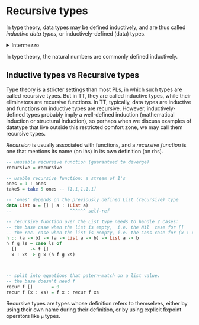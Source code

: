 # Recursive types

In type theory, data types may be defined inductively, and are thus called *inductive data types*, or inductively-defined (data) types.

<!-- #region intermezzo in bash -->

<details><summary>Intermezzo</summary>

Define a bash expansion that prints these 4 variants.

```bash
# layout: squeezed naivetè
echo inductive{ly-defined\ ,}{data\ ,}types

# layout: one-per-liner. wt@^#%$* leading space in all but first item?!
echo inductive{ly-defined\ ,}{data\ ,}types$'\n'

# ***chicken dinner!*** layout: pixel-perfect unordered list
echo $'\b'-\ inductive{ly-defined,}{\ data,}\ types$'\n'
- inductively-defined data types
- inductively-defined types
- inductive data types
- inductive types
```

</details>

<!-- #endregion -->

In type theory, the natural numbers are commonly defined inductively.

## Inductive types vs Recursive types

Type theory is a stricter settings than most PLs, in which such types are called recursive types. But in TT, they are called inductive types, while their eliminators are recursive functions. In TT, typically, data types are inductive and functions on inductive types are recursive. However, inductively-defined types probably imply a well-defined induction (mathematical induction or structural induction), so perhaps when we discuss examples of datatype that live outside this restricted comfort zone, we may call them recursive types.

*Recursion* is usually associated with functions, and a *recursive function* is one that mentions its name (on lhs) in its own definition (on rhs).

```hs agda
-- unusable recursive function (guaranteed to diverge)
recursive = recursive

-- usable recursive function: a stream of 1's
ones = 1 : ones
take5 = take 5 ones -- [1,1,1,1,1]

-- 'ones' depends on the previously defined List (recursive) type
data List a = [] | a : (List a)
--                      ^^^^^^ self-ref

-- recursive function over the List type needs to handle 2 cases:
-- the base case when the list is empty,  i.e. the Nil  case for []
-- the rec. case when the list is nempty, i.e. the Cons case for (x : xs)
h :: (a -> b) -> (a -> List a -> b) -> List a -> b
h f g ls = case ls of
  []     -> f []
  x : xs -> g x (h f g xs)



-- split into equations that patern-match on a list value.
-- the base doesn't need f
recur f []       = 0
recur f (x : xs) = f x : recur f xs
```

Recursive types are types whose definition refers to themselves, either by using their own name during their definition, or by using explicit fixpoint operators like `μ` types.
